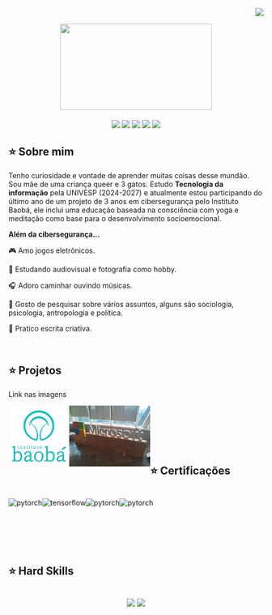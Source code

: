 <img align="right" src="https://komarev.com/ghpvc/?username=larigiampietro&color=D8BFD8"><br>
<div align="center">
  <a>
    <td><img src="https://media1.tenor.com/m/EN5ilzL2xvEAAAAC/neoboxd.gif" width="300px" height="170px"> </td>
  </a>
</div>
<br>

<div align="center">
  <!-- Work Links -->
  <a href="https://github.com/larigiampietro" target="_blank"><img src="https://img.shields.io/badge/GitHub-100000?style=for-the-badge&logo=github&logoColor=white" target="_blank"></a>
  <a href="https://www.linkedin.com/in/larissagiampietro/" target="_blank"><img src="https://img.shields.io/badge/-LinkedIn-%230077B5?style=for-the-badge&logo=linkedin&logoColor=white" target="_blank"></a>
  <a href = "mailto:larissa.cybersec@gmail.com"><img src="https://img.shields.io/badge/Gmail-D14836?style=for-the-badge&logo=gmail&logoColor=white"></a>
  <!-- Social Links -->
  <a href="https://www.instagram.com/lari_giampietro/" target="_blank"><img src="https://img.shields.io/badge/-Instagram-%23E4405F?style=for-the-badge&logo=instagram&logoColor=white" target="_blank"></a>
  <a href="https://tryhackme.com/p/larissa.cybersec">
    <img src="https://img.shields.io/badge/TryHackMe-212C42.svg?style=for-the-badge&logo=TryHackMe&logoColor=white" />        
  </a>
</div>

## ⭐️ Sobre mim

Tenho curiosidade e vontade de aprender muitas coisas desse mundão. Sou mãe de uma criança queer e 3 gatos. Estudo <b>Tecnologia da informação</b> pela UNIVESP (2024-2027) e atualmente estou participando do último ano de um projeto de 3 anos em cibersegurança pelo Instituto Baobá, ele inclui uma educação baseada na consciência com yoga e meditação como base para o desenvolvimento socioemocional.


<b>Além da cibersegurança...</b>

🎮 Amo jogos eletrônicos.

📸 Estudando audiovisual e fotografia como hobby.
  
🎧 Adoro caminhar ouvindo músicas.

🔎 Gosto de pesquisar sobre vários assuntos, alguns são sociologia, psicologia, antropologia e política.

📃 Pratico escrita criativa.

<br>

## ⭐️ Projetos
Link nas imagens
  <br>
  
  <a href="https://rose-notebook-ba0.notion.site/Baob-Microsoft-3c718ed415924fbf98058f9beb8371db" target="_blank"> <img align="left" src="https://github.com/larigiampietro/larigiampietro/blob/main/baob.jpg" alt="tensorflow" height="120px"/> 
  <a href="https://rose-notebook-ba0.notion.site/Baob-Microsoft-3c718ed415924fbf98058f9beb8371db" target="_blank"> <img align="left" src="https://github.com/larigiampietro/larigiampietro/blob/main/micros.jpg" alt="tensorflow" height="120px"/> </a>
  
  <br>
<br>
<br>
<br>
<br>

## ⭐️ Certificações 
  <br>
    <a href="https://www.credly.com/badges/fb024453-c165-4159-a9f6-da87fb213eed/linked_in_profile" target="_blank"> <img align="left" src="https://images.credly.com/size/340x340/images/63482325-a0d6-4f64-ae75-f5f33922c7d0/CompTIA_A_2Bce.png" alt="pytorch" height="120px"/> </a> 
    <a href="https://www.credly.com/badges/f1b3ce74-59df-4e68-972d-a2c96684546e/linked_in_profile" target="_blank"> <img align="left" src="https://th.bing.com/th/id/OIP.abKAcnC23yvdnWXIcaJhhQAAAA?rs=1&pid=ImgDetMain" alt="tensorflow" height="120px"/> </a>
    <a href="https://www.credly.com/earner/earned/badge/49adb3e8-37bb-42a6-b952-63aee59a808b" target="_blank"> <img align="left" src="https://images.credly.com/size/340x340/images/0a6d331e-8abf-4272-a949-33f754569a76/CCNAENSA__1_.png" alt="pytorch" height="120px"/>
    <a href="https://www.credly.com/badges/3ff08aa1-59ed-4038-b090-df869cb751ad/public_url" target="_blank"> <img align="left" src="https://images.credly.com/size/110x110/images/00634f82-b07f-4bbd-a6bb-53de397fc3a6/image.png" alt="pytorch" height="120px"/> </a> </p>
  <br>

<br>
<br>
<br>
<br>

## ⭐️ Hard Skills
  <br>
  <div align="center">
    <a <!-- Python --> <img src="https://img.shields.io/badge/Python-FFD43B?style=for-the-badge&logo=python&logoColor=blue"> </a>
    <a <!-- Windows --> <img src="https://img.shields.io/badge/Windows-0078D6?style=for-the-badge&logo=windows&logoColor=white"> </a> </p>
  </div>
  <br>
<br>

<br>
